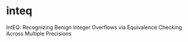 # inteq
IntEQ: Recognizing Benign Integer Overflows via Equivalence Checking Across Multiple Precisions
